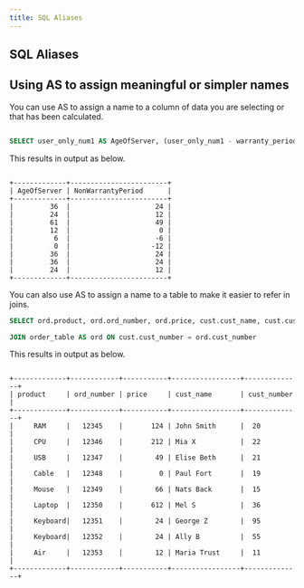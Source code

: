 ```yaml
---
title: SQL Aliases
---
```


## SQL Aliases

## Using AS to assign meaningful or simpler names

You can use AS to assign a name to a column of data you are selecting or that has been calculated.

```sql

SELECT user_only_num1 AS AgeOfServer, (user_only_num1 - warranty_period) AS NonWarrantyPeriod FROM server_table

```

This results in output as below.

```text

+-------------+------------------------+
| AgeOfServer | NonWarrantyPeriod      | 
+-------------+------------------------+
|         36  |                     24 |
|         24  |                     12 | 
|         61  |                     49 |
|         12  |                      0 | 
|          6  |                     -6 |
|          0  |                    -12 | 
|         36  |                     24 |
|         36  |                     24 | 
|         24  |                     12 | 
+-------------+------------------------+

```
You can also use AS to assign a name to a table to make it easier to refer in joins.

```sql
SELECT ord.product, ord.ord_number, ord.price, cust.cust_name, cust.cust_number FROM customer_table AS cust

JOIN order_table AS ord ON cust.cust_number = ord.cust_number
```
This results in output as below.

```text

+-------------+------------+-----------+-----------------+--------------+
| product     | ord_number | price     | cust_name       | cust_number  |
+-------------+------------+-----------+-----------------+--------------+
|     RAM     |   12345    |       124 | John Smith      |  20          |
|     CPU     |   12346    |       212 | Mia X           |  22          |
|     USB     |   12347    |        49 | Elise Beth      |  21          |
|     Cable   |   12348    |         0 | Paul Fort       |  19          |
|     Mouse   |   12349    |        66 | Nats Back       |  15          |
|     Laptop  |   12350    |       612 | Mel S           |  36          |
|     Keyboard|   12351    |        24 | George Z        |  95          |
|     Keyboard|   12352    |        24 | Ally B          |  55          |
|     Air     |   12353    |        12 | Maria Trust     |  11          |
+-------------+------------+-----------+-----------------+--------------+

```
